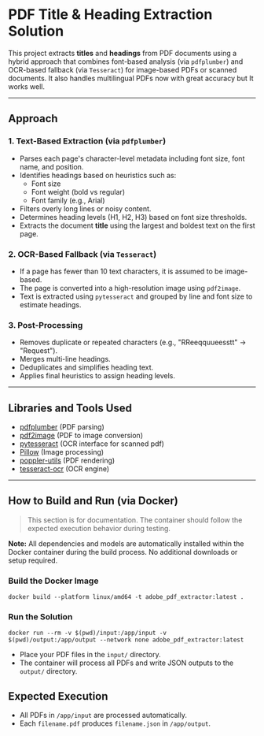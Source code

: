 # PDF Title & Heading Extraction Solution

This project extracts **titles** and **headings** from PDF documents using a hybrid approach that combines font-based analysis (via `pdfplumber`) and OCR-based fallback (via `Tesseract`) for image-based PDFs or scanned documents. It also handles multilingual PDFs now with great accuracy but It works well.

---

## Approach

### 1. Text-Based Extraction (via `pdfplumber`)
- Parses each page's character-level metadata including font size, font name, and position.
- Identifies headings based on heuristics such as:
  - Font size
  - Font weight (bold vs regular)
  - Font family (e.g., Arial)
- Filters overly long lines or noisy content.
- Determines heading levels (H1, H2, H3) based on font size thresholds.
- Extracts the document **title** using the largest and boldest text on the first page.

### 2. OCR-Based Fallback (via `Tesseract`)
- If a page has fewer than 10 text characters, it is assumed to be image-based.
- The page is converted into a high-resolution image using `pdf2image`.
- Text is extracted using `pytesseract` and grouped by line and font size to estimate headings.

### 3. Post-Processing
- Removes duplicate or repeated characters (e.g., "RReeqquueesstt" → "Request").
- Merges multi-line headings.
- Deduplicates and simplifies heading text.
- Applies final heuristics to assign heading levels.

---

## Libraries and Tools Used

- [pdfplumber](https://github.com/jsvine/pdfplumber) (PDF parsing)
- [pdf2image](https://github.com/Belval/pdf2image) (PDF to image conversion)
- [pytesseract](https://github.com/madmaze/pytesseract) (OCR interface for scanned pdf)
- [Pillow](https://python-pillow.org/) (Image processing)
- [poppler-utils](https://poppler.freedesktop.org/) (PDF rendering)
- [tesseract-ocr](https://github.com/tesseract-ocr/tesseract) (OCR engine)

---

## How to Build and Run (via Docker)

> This section is for documentation. The container should follow the expected execution behavior during testing.


**Note:** All dependencies and models are automatically installed within the Docker container during the build process. No additional downloads or setup required.

### Build the Docker Image
```
docker build --platform linux/amd64 -t adobe_pdf_extractor:latest .
```

### Run the Solution
```
docker run --rm -v $(pwd)/input:/app/input -v $(pwd)/output:/app/output --network none adobe_pdf_extractor:latest
```

- Place your PDF files in the `input/` directory.
- The container will process all PDFs and write JSON outputs to the `output/` directory.

## Expected Execution
- All PDFs in `/app/input` are processed automatically.
- Each `filename.pdf` produces `filename.json` in `/app/output`.

